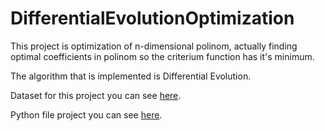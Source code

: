 # DifferentialEvolutionOptimization
This project is optimization of n-dimensional polinom, actually finding optimal coefficients in polinom so the criterium function has it's minimum.

The algorithm that is implemented is Differential Evolution.

Dataset for this project you can see [here](https://github.com/Uros-Petkovic/DifferentialEvolutionOptimization/blob/main/training_300_G.txt).

Python file project you can see [here](https://github.com/Uros-Petkovic/DifferentialEvolutionOptimization/blob/main/DifferentialEvolutionOptimization.py).

